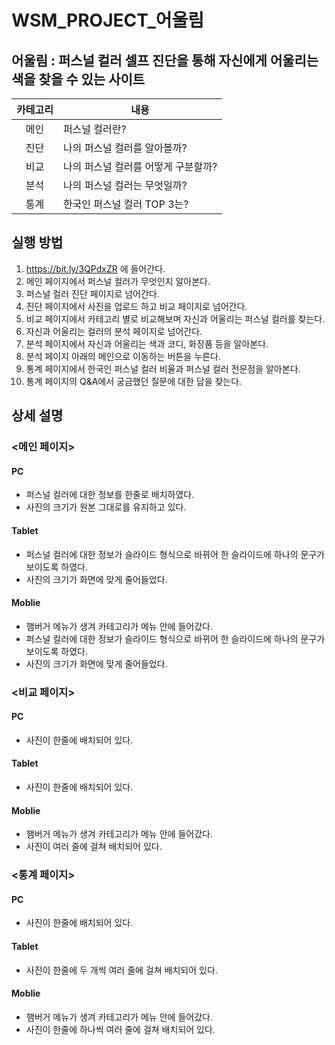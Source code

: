 # WSM_PROJECT_어울림
## 어울림 : 퍼스널 컬러 셀프 진단을 통해 자신에게 어울리는 색을 찾을 수 있는 사이트

|카테고리|내용|
|:--:|--|
|메인|퍼스널 컬러란?| 
|진단|나의 퍼스널 컬러를 알아볼까?|
|비교|나의 퍼스널 컬러를 어떻게 구분할까?|
|분석|나의 퍼스널 컬러는 무엇일까?|
|통계|한국인 퍼스널 컬러 TOP 3는?|

## 실행 방법
1. https://bit.ly/3QPdxZR 에 들어간다.
2. 메인 페이지에서 퍼스널 컬러가 무엇인지 알아본다.
3. 퍼스널 컬러 진단 페이지로 넘어간다.
4. 진단 페이지에서 사진을 업로드 하고 비교 페이지로 넘어간다.
5. 비교 페이지에서 카테고리 별로 비교해보며 자신과 어울리는 퍼스널 컬러를 찾는다.
6. 자신과 어울리는 컬러의 분석 페이지로 넘어간다.
7. 분석 페이지에서 자신과 어울리는 색과 코디, 화장품 등을 알아본다.
8. 분석 페이지 아래의 메인으로 이동하는 버튼을 누른다.
9. 통계 페이지에서 한국인 퍼스널 컬러 비율과 퍼스널 컬러 전문점을 알아본다.
10. 통계 페이지의 Q&A에서 궁금했던 질문에 대한 답을 찾는다.

## 상세 설명
### <메인 페이지>
#### PC
- 퍼스널 컬러에 대한 정보를 한줄로 배치하였다.
- 사진의 크기가 원본 그대로를 유지하고 있다.
#### Tablet
- 퍼스널 컬러에 대한 정보가 슬라이드 형식으로 바뀌어 한 슬라이드에 하나의 문구가 보이도록 하였다.
- 사진의 크기가 화면에 맞게 줄어들었다.
#### Moblie
- 햄버거 메뉴가 생겨 카테고리가 메뉴 안에 들어갔다.
- 퍼스널 컬러에 대한 정보가 슬라이드 형식으로 바뀌어 한 슬라이드에 하나의 문구가 보이도록 하였다.
- 사진의 크기가 화면에 맞게 줄어들었다.

### <비교 페이지>
#### PC
- 사진이 한줄에 배치되어 있다.
#### Tablet
- 사진이 한줄에 배치되어 있다.
#### Moblie
- 햄버거 메뉴가 생겨 카테고리가 메뉴 안에 들어갔다.
- 사진이 여러 줄에 걸쳐 배치되어 있다.

### <통계 페이지>
#### PC
- 사진이 한줄에 배치되어 있다.
#### Tablet
- 사진이 한줄에 두 개씩 여러 줄에 걸쳐 배치되어 있다.
#### Moblie
- 햄버거 메뉴가 생겨 카테고리가 메뉴 안에 들어갔다.
- 사진이 한줄에 하나씩 여러 줄에 걸쳐 배치되어 있다.
